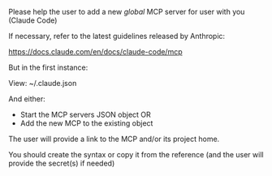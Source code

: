 Please help the user to add a new *global* MCP server for user with you (Claude Code)

If necessary, refer to the latest guidelines released by Anthropic:

https://docs.claude.com/en/docs/claude-code/mcp  

But in the first instance:

View: ~/.claude.json

And either:

- Start the MCP servers JSON object OR
- Add the new MCP to the existing object

The user will provide a link to the MCP and/or its project home. 

You should create the syntax or copy it from the reference (and the user will provide the secret(s) if needed)